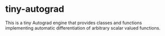 # tiny-autograd

This is a tiny Autograd engine that provides classes and functions implementing automatic differentiation of arbitrary scalar valued functions.  
